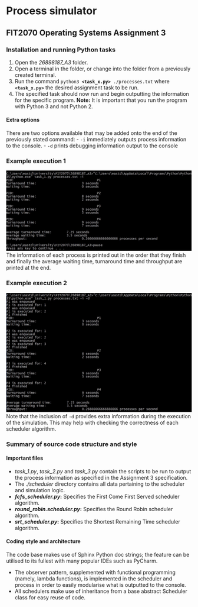 # Process simulator
## FIT2070 Operating Systems Assignment 3
### Installation and running Python tasks
1. Open the *26898187_A3* folder.
2. Open a terminal in the folder, or change into the folder from a previously created terminal.
3. Run the command `python3 `**`<task_x.py>`**` ./processes.txt` where **`<task_x.py>`** the desired assignment task to be run.
4. The specified task should now run and begin outputting the information for the specific program.
**Note:** It is important that you run the program with Python 3 and not Python 2.


#### Extra options
There are two options available that may be added onto the end of the previously stated command:
    - `-i` immediately outputs process information to the console.
    - `-d` prints debugging information output to the console

### Example execution 1
![Example execution 1](doc/images/example_execution_1.jpg)
The information of each process is printed out in the order that they finish and finally the average waiting time, turnaround time and throughput are printed at the end.

### Example execution 2
![Example execution 2](doc/images/example_execution_2.jpg)
Note that the inclusion of `-d` provides extra information during the execution of the simulation. This may help with checking the correctness of each scheduler algorithm.

### Summary of source code structure and style
#### Important files
- *task_1.py*, *task_2.py* and *task_3.py* contain the scripts to be run to output the process information as specified in the Assignment 3 specification.
- The *./scheduler* directory contains all data pertaining to the scheduler and simulation logic.
- ***fcfs_scheduler.py*:** Specifies the First Come First Served scheduler algorithm.
- ***round_robin.scheduler.py*:** Specifies the Round Robin scheduler algorithm.
- ***srt_scheduler.py*:** Specifies the Shortest Remaining Time scheduler algorithm.

#### Coding style and architecture
The code base makes use of Sphinx Python doc strings; the feature can be utilised to its fullest with many popular IDEs such as PyCharm.
- The observer pattern, supplemented with functional programming (namely, lambda functions), is implemented in the scheduler and process in order to easily modularise what is outputted to the console.
- All schedulers make use of inheritance from a base abstract Scheduler class for easy reuse of code.